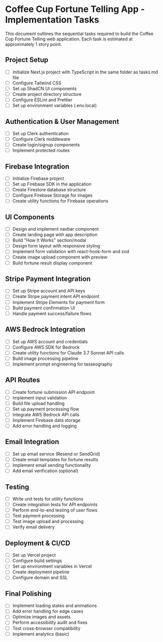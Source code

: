 # Coffee Cup Fortune Telling App - Implementation Tasks

This document outlines the sequential tasks required to build the Coffee Cup Fortune Telling web application. Each task is estimated at approximately 1 story point.

## Project Setup

- [ ] Initialize Next.js project with TypeScript in the same folder as tasks.md file
- [ ] Configure Tailwind CSS
- [ ] Set up ShadCN UI components
- [ ] Create project directory structure
- [ ] Configure ESLint and Prettier
- [ ] Set up environment variables (.env.local)

## Authentication & User Management

- [ ] Set up Clerk authentication
- [ ] Configure Clerk middleware
- [ ] Create login/signup components
- [ ] Implement protected routes

## Firebase Integration

- [ ] Initialize Firebase project
- [ ] Set up Firebase SDK in the application
- [ ] Create Firestore database structure
- [ ] Configure Firebase Storage for images
- [ ] Create utility functions for Firebase operations

## UI Components

- [ ] Design and implement navbar component
- [ ] Create landing page with app description
- [ ] Build "How It Works" section/modal
- [ ] Design form layout with responsive styling
- [ ] Implement form validation with react-hook-form and zod
- [ ] Create image upload component with preview
- [ ] Build fortune result display component

## Stripe Payment Integration

- [ ] Set up Stripe account and API keys
- [ ] Create Stripe payment intent API endpoint
- [ ] Implement Stripe Elements for payment form
- [ ] Build payment confirmation UI
- [ ] Handle payment success/failure flows

## AWS Bedrock Integration

- [ ] Set up AWS account and credentials
- [ ] Configure AWS SDK for Bedrock
- [ ] Create utility functions for Claude 3.7 Sonnet API calls
- [ ] Build image processing pipeline
- [ ] Implement prompt engineering for tasseography

## API Routes

- [ ] Create fortune submission API endpoint
- [ ] Implement input validation
- [ ] Build file upload handling
- [ ] Set up payment processing flow
- [ ] Integrate AWS Bedrock API calls
- [ ] Implement Firebase data storage
- [ ] Add error handling and logging

## Email Integration

- [ ] Set up email service (Resend or SendGrid)
- [ ] Create email templates for fortune results
- [ ] Implement email sending functionality
- [ ] Add email verification (optional)

## Testing

- [ ] Write unit tests for utility functions
- [ ] Create integration tests for API endpoints
- [ ] Perform end-to-end testing of user flows
- [ ] Test payment processing
- [ ] Test image upload and processing
- [ ] Verify email delivery

## Deployment & CI/CD

- [ ] Set up Vercel project
- [ ] Configure build settings
- [ ] Set up environment variables in Vercel
- [ ] Create deployment pipeline
- [ ] Configure domain and SSL

## Final Polishing

- [ ] Implement loading states and animations
- [ ] Add error handling for edge cases
- [ ] Optimize images and assets
- [ ] Perform accessibility audit and fixes
- [ ] Test cross-browser compatibility
- [ ] Implement analytics (basic)
